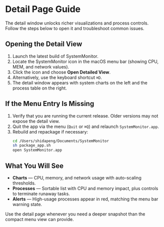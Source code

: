 # Detail Page Guide

The detail window unlocks richer visualizations and process controls. Follow the steps below to open it and troubleshoot common issues.

## Opening the Detail View

1. Launch the latest build of SystemMonitor.
2. Locate the SystemMonitor icon in the macOS menu bar (showing CPU, MEM, and network values).
3. Click the icon and choose **Open Detailed View**.
4. Alternatively, use the keyboard shortcut `⌘D`.
5. The detail window appears with system charts on the left and the process table on the right.

## If the Menu Entry Is Missing

1. Verify that you are running the current release. Older versions may not expose the detail view.
2. Quit the app via the menu (`Quit` or `⌘Q`) and relaunch `SystemMonitor.app`.
3. Rebuild and repackage if necessary:
   ```bash
   cd /Users/shidapeng/Documents/SystemMonitor
   sh package_app.sh
   open SystemMonitor.app
   ```

## What You Will See

- **Charts** — CPU, memory, and network usage with auto-scaling thresholds.
- **Processes** — Sortable list with CPU and memory impact, plus controls to terminate runaway tasks.
- **Alerts** — High-usage processes appear in red, matching the menu bar warning state.

Use the detail page whenever you need a deeper snapshot than the compact menu view can provide.
